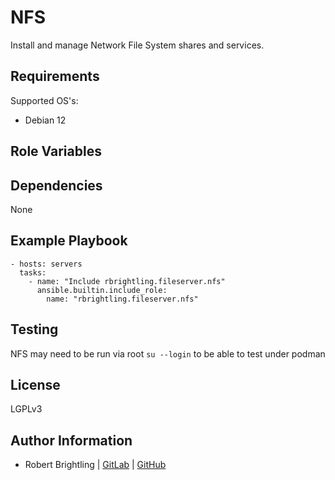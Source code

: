 NFS
===

Install and manage Network File System shares and services. 

Requirements
------------

Supported OS's:
 - Debian 12

Role Variables
--------------



Dependencies
------------

None

Example Playbook
----------------

```
- hosts: servers
  tasks:
    - name: "Include rbrightling.fileserver.nfs"
      ansible.builtin.include_role:
        name: "rbrightling.fileserver.nfs"
```

Testing
-------

NFS may need to be run via root `su --login` to be able to test under podman

License
-------

LGPLv3

Author Information
------------------

- Robert Brightling | [GitLab](https://gitlab.com/brightling) | [GitHub](https://github.com/rbrightling)
